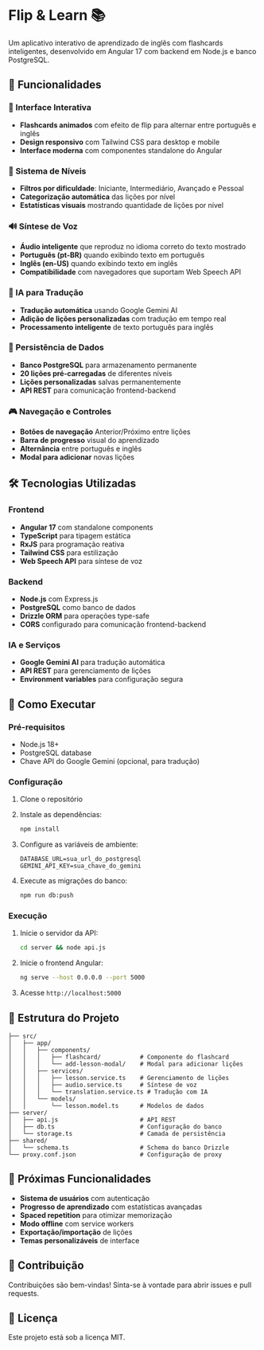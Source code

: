 # Flip & Learn 📚

Um aplicativo interativo de aprendizado de inglês com flashcards inteligentes, desenvolvido em Angular 17 com backend em Node.js e banco PostgreSQL.

## 🚀 Funcionalidades

### 📱 Interface Interativa
- **Flashcards animados** com efeito de flip para alternar entre português e inglês
- **Design responsivo** com Tailwind CSS para desktop e mobile
- **Interface moderna** com componentes standalone do Angular

### 🎯 Sistema de Níveis
- **Filtros por dificuldade**: Iniciante, Intermediário, Avançado e Pessoal
- **Categorização automática** das lições por nível
- **Estatísticas visuais** mostrando quantidade de lições por nível

### 🔊 Síntese de Voz
- **Áudio inteligente** que reproduz no idioma correto do texto mostrado
- **Português (pt-BR)** quando exibindo texto em português
- **Inglês (en-US)** quando exibindo texto em inglês
- **Compatibilidade** com navegadores que suportam Web Speech API

### 🧠 IA para Tradução
- **Tradução automática** usando Google Gemini AI
- **Adição de lições personalizadas** com tradução em tempo real
- **Processamento inteligente** de texto português para inglês

### 💾 Persistência de Dados
- **Banco PostgreSQL** para armazenamento permanente
- **20 lições pré-carregadas** de diferentes níveis
- **Lições personalizadas** salvas permanentemente
- **API REST** para comunicação frontend-backend

### 🎮 Navegação e Controles
- **Botões de navegação** Anterior/Próximo entre lições
- **Barra de progresso** visual do aprendizado
- **Alternância** entre português e inglês
- **Modal para adicionar** novas lições

## 🛠️ Tecnologias Utilizadas

### Frontend
- **Angular 17** com standalone components
- **TypeScript** para tipagem estática
- **RxJS** para programação reativa
- **Tailwind CSS** para estilização
- **Web Speech API** para síntese de voz

### Backend
- **Node.js** com Express.js
- **PostgreSQL** como banco de dados
- **Drizzle ORM** para operações type-safe
- **CORS** configurado para comunicação frontend-backend

### IA e Serviços
- **Google Gemini AI** para tradução automática
- **API REST** para gerenciamento de lições
- **Environment variables** para configuração segura

## 🚀 Como Executar

### Pré-requisitos
- Node.js 18+ 
- PostgreSQL database
- Chave API do Google Gemini (opcional, para tradução)

### Configuração
1. Clone o repositório
2. Instale as dependências:
   ```bash
   npm install
   ```

3. Configure as variáveis de ambiente:
   ```env
   DATABASE_URL=sua_url_do_postgresql
   GEMINI_API_KEY=sua_chave_do_gemini
   ```

4. Execute as migrações do banco:
   ```bash
   npm run db:push
   ```

### Execução
1. Inicie o servidor da API:
   ```bash
   cd server && node api.js
   ```

2. Inicie o frontend Angular:
   ```bash
   ng serve --host 0.0.0.0 --port 5000
   ```

3. Acesse `http://localhost:5000`

## 📁 Estrutura do Projeto

```
├── src/
│   ├── app/
│   │   ├── components/
│   │   │   ├── flashcard/           # Componente do flashcard
│   │   │   └── add-lesson-modal/    # Modal para adicionar lições
│   │   ├── services/
│   │   │   ├── lesson.service.ts    # Gerenciamento de lições
│   │   │   ├── audio.service.ts     # Síntese de voz
│   │   │   └── translation.service.ts # Tradução com IA
│   │   └── models/
│   │       └── lesson.model.ts      # Modelos de dados
├── server/
│   ├── api.js                       # API REST
│   ├── db.ts                        # Configuração do banco
│   └── storage.ts                   # Camada de persistência
├── shared/
│   └── schema.ts                    # Schema do banco Drizzle
└── proxy.conf.json                  # Configuração de proxy
```

## 🎯 Próximas Funcionalidades

- **Sistema de usuários** com autenticação
- **Progresso de aprendizado** com estatísticas avançadas
- **Spaced repetition** para otimizar memorização
- **Modo offline** com service workers
- **Exportação/importação** de lições
- **Temas personalizáveis** de interface

## 🤝 Contribuição

Contribuições são bem-vindas! Sinta-se à vontade para abrir issues e pull requests.

## 📄 Licença

Este projeto está sob a licença MIT.